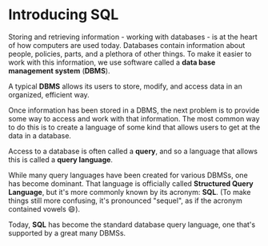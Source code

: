 # Introducing SQL

Storing and retrieving information - working with databases - is at the heart of how computers are used today. Databases contain information about people, policies, parts, and a plethora of other things. To make it easier to work with this information, we use software called a **data base management system** (**DBMS**).

A typical **DBMS** allows its users to store, modify, and access data in an organized, efficient way.

Once information has been stored in a DBMS, the next problem is to provide some way to access and work with that information. The most common way to do this is to create a language of some kind that allows users to get at the data in a database.

Access to a database is often called a **query**, and so a language that allows this is called a **query language**.

While many query languages have been created for various DBMSs, one has become dominant. That language is officially called **Structured Query Language**, but it's more commonly known by its acronym: **SQL**. (To make things still more confusing, it's pronounced "sequel", as if the acronym contained vowels :smile:).

Today, **SQL** has become the standard database query language, one that's supported by a great many DBMSs.
